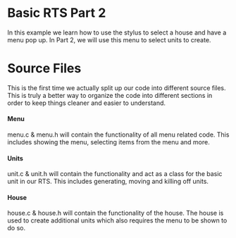 # Basic RTS Part 2
In this example we learn how to use the stylus to select a house and have a menu pop up. In Part 2, we will use this menu to select units to create.

# Source Files
This is the first time we actually split up our code into different source files. This is truly a better way to organize the code into different sections in order to keep things cleaner and easier to understand.

#### Menu
menu.c & menu.h will contain the functionality of all menu related code. This includes showing the menu, selecting items from the menu and more.

#### Units
unit.c & unit.h will contain the functionality and act as a class for the basic unit in our RTS. This includes generating, moving and killing off units.

#### House
house.c & house.h will contain the functionality of the house. The house is used to create additional units which also requires the menu to be shown to do so.